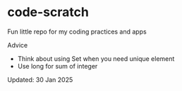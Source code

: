 # code-scratch

Fun little repo for my coding practices and apps



Advice 

* Think about using Set when you need unique element
* Use long for sum of integer



Updated: 30 Jan 2025
